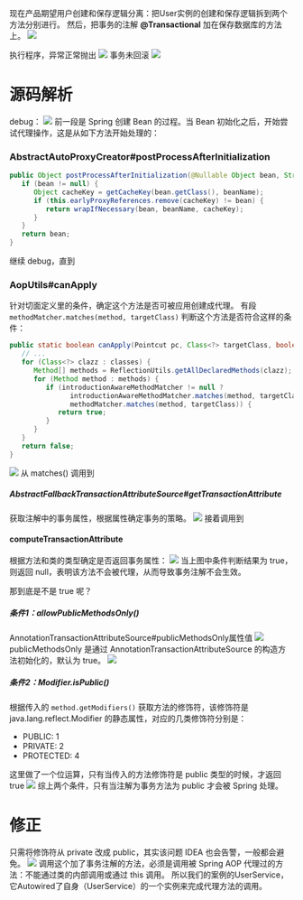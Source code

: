 现在产品期望用户创建和保存逻辑分离：把User实例的创建和保存逻辑拆到两个方法分别进行。
然后，把事务的注解 **@Transactional** 加在保存数据库的方法上。
![](https://img-blog.csdnimg.cn/2f29be1be44f4029a8ed70152d34de03.png?x-oss-process=image/watermark,type_ZHJvaWRzYW5zZmFsbGJhY2s,shadow_50,text_Q1NETiBASmF2YUVkZ2Uu,size_20,color_FFFFFF,t_70,g_se,x_16)

执行程序，异常正常抛出
![](https://img-blog.csdnimg.cn/5952728511b443f38eb79cb3aae0f0b9.png)
事务未回滚
![](https://img-blog.csdnimg.cn/4c7e43e4f9944f1fac26d6a7ff83342e.png)
# 源码解析
 debug：
![](https://img-blog.csdnimg.cn/dcfa7c2e44ca4048b5f889b4ab14a542.png?x-oss-process=image/watermark,type_ZHJvaWRzYW5zZmFsbGJhY2s,shadow_50,text_Q1NETiBASmF2YUVkZ2Uu,size_20,color_FFFFFF,t_70,g_se,x_16)
前一段是 Spring 创建 Bean 的过程。当 Bean 初始化之后，开始尝试代理操作，这是从如下方法开始处理的：
### AbstractAutoProxyCreator#postProcessAfterInitialization
```java
public Object postProcessAfterInitialization(@Nullable Object bean, String beanName) {
   if (bean != null) {
      Object cacheKey = getCacheKey(bean.getClass(), beanName);
      if (this.earlyProxyReferences.remove(cacheKey) != bean) {
         return wrapIfNecessary(bean, beanName, cacheKey);
      }
   }
   return bean;
}
```
继续 debug，直到
### AopUtils#canApply
针对切面定义里的条件，确定这个方法是否可被应用创建成代理。
有段 `methodMatcher.matches(method, targetClass)` 判断这个方法是否符合这样的条件：
```java
public static boolean canApply(Pointcut pc, Class<?> targetClass, boolean hasIntroductions) {
   // ...
   for (Class<?> clazz : classes) {
      Method[] methods = ReflectionUtils.getAllDeclaredMethods(clazz);
      for (Method method : methods) {
         if (introductionAwareMethodMatcher != null ?
               introductionAwareMethodMatcher.matches(method, targetClass, hasIntroductions) :
               methodMatcher.matches(method, targetClass)) {
            return true;
         }
      }
   }
   return false;
}
```
![](https://img-blog.csdnimg.cn/f6729281ab6443cca152a37c2b1dbb76.png?x-oss-process=image/watermark,type_ZHJvaWRzYW5zZmFsbGJhY2s,shadow_50,text_Q1NETiBASmF2YUVkZ2Uu,size_20,color_FFFFFF,t_70,g_se,x_16)
从 matches() 调用到
##### AbstractFallbackTransactionAttributeSource#getTransactionAttribute
获取注解中的事务属性，根据属性确定事务的策略。
![](https://img-blog.csdnimg.cn/7996b41bf8054f28be00f67fd5473cdc.png)
接着调用到 
#### computeTransactionAttribute
根据方法和类的类型确定是否返回事务属性：
![](https://img-blog.csdnimg.cn/ab5481cb131f41b4956021c582b4a78a.png?x-oss-process=image/watermark,type_ZHJvaWRzYW5zZmFsbGJhY2s,shadow_50,text_Q1NETiBASmF2YUVkZ2Uu,size_20,color_FFFFFF,t_70,g_se,x_16)
当上图中条件判断结果为 true，则返回 null，表明该方法不会被代理，从而导致事务注解不会生效。

那到底是不是 true 呢？
##### 条件1：allowPublicMethodsOnly()
AnnotationTransactionAttributeSource#publicMethodsOnly属性值
![](https://img-blog.csdnimg.cn/108a1106eb5946ecab4e182bef6de966.png?x-oss-process=image/watermark,type_ZHJvaWRzYW5zZmFsbGJhY2s,shadow_50,text_Q1NETiBASmF2YUVkZ2Uu,size_20,color_FFFFFF,t_70,g_se,x_16)
publicMethodsOnly 是通过 AnnotationTransactionAttributeSource 的构造方法初始化的，默认为 true。
![](https://img-blog.csdnimg.cn/591bfd6571814ed29b0b610021724da0.png?x-oss-process=image/watermark,type_ZHJvaWRzYW5zZmFsbGJhY2s,shadow_50,text_Q1NETiBASmF2YUVkZ2Uu,size_20,color_FFFFFF,t_70,g_se,x_16)
##### 条件2：Modifier.isPublic()
根据传入的 `method.getModifiers()` 获取方法的修饰符，该修饰符是 java.lang.reflect.Modifier 的静态属性，对应的几类修饰符分别是：
- PUBLIC: 1
- PRIVATE: 2
- PROTECTED: 4

这里做了一个位运算，只有当传入的方法修饰符是 public 类型的时候，才返回 true
![](https://img-blog.csdnimg.cn/adafc6c4f16d44478625252d9ac12006.png)
综上两个条件，只有当注解为事务方法为 public 才会被 Spring 处理。
# 修正
只需将修饰符从 private 改成 public，其实该问题 IDEA 也会告警，一般都会避免。
![](https://img-blog.csdnimg.cn/ee7ded3ee775473a8094d28a1d2d0e08.png?x-oss-process=image/watermark,type_ZHJvaWRzYW5zZmFsbGJhY2s,shadow_50,text_Q1NETiBASmF2YUVkZ2Uu,size_20,color_FFFFFF,t_70,g_se,x_16)
调用这个加了事务注解的方法，必须是调用被 Spring AOP 代理过的方法：不能通过类的内部调用或通过 this 调用。
所以我们的案例的UserService，它Autowired了自身（UserService）的一个实例来完成代理方法的调用。